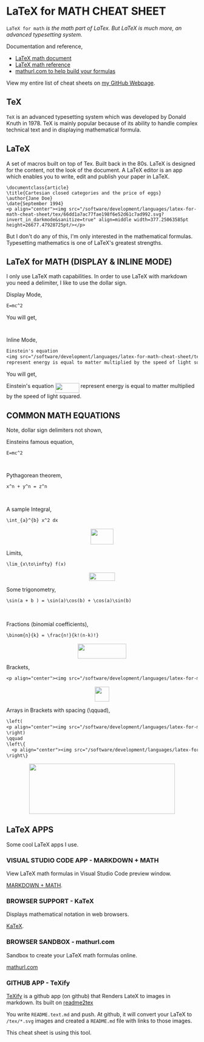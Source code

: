 # LaTeX for MATH CHEAT SHEET

`LaTeX for math` _is the math part of LaTex.  But LaTeX is much more,
an advanced typesetting system._

Documentation and reference,

* [LaTeX math document](https://www.overleaf.com/learn/latex/Mathematical_expressions)
* [LaTeX math reference](https://en.wikibooks.org/wiki/LaTeX/Mathematics)
* [mathurl.com to help build your formulas](http://mathurl.com/)

View my entire list of cheat sheets on
[my GitHub Webpage](https://jeffdecola.github.io/my-cheat-sheets/).

## TeX

`TeX` is an advanced typesetting system which was
developed by Donald Knuth in 1978. TeX is mainly popular
because of its ability to handle complex technical
text and in displaying mathematical formula.

## LaTeX

A set of macros built on top of Tex. Built back in the 80s.
LaTeX is designed for the content, not the look of the document.
A LaTeX editor is an app which enables you to write,
edit and publish your paper in LaTeX.

```
\documentclass{article}
\title{Cartesian closed categories and the price of eggs}
\author{Jane Doe}
\date{September 1994}
<p align="center"><img src="/software/development/languages/latex-for-math-cheat-sheet/tex/66dd1a7ac77fae198f6e52d61c7ad992.svg?invert_in_darkmode&sanitize=true" align=middle width=377.25063585pt height=26677.47928725pt/></p>
```

But I don't do any of this, I'm only interested in
the mathematical formulas. Typesetting mathematics
is one of LaTeX's greatest strengths.

## LaTeX for MATH (DISPLAY & INLINE MODE)

I only use LaTeX math capabilities. In order to use LaTeX
with markdown you need a delimiter, I like to use the dollar sign.

Display Mode,

```txt
E=mc^2
```

You will get,

<p align="center"><img src="/software/development/languages/latex-for-math-cheat-sheet/tex/3abb8c75967ebfdd6439c56912f3d75a.svg?invert_in_darkmode&sanitize=true" align=middle width=63.09925874999999pt height=14.202794099999998pt/></p>

Inline Mode,

```txt
Einstein's equation
<img src="/software/development/languages/latex-for-math-cheat-sheet/tex/ccb175704c18ad5a81177f1274fcd39f.svg?invert_in_darkmode&sanitize=true" align=middle width=63.09925874999999pt height=26.76175259999998pt/>
represent energy is equal to matter multiplied by the speed of light squared.
```

You will get,

Einstein's equation
<img src="/software/development/languages/latex-for-math-cheat-sheet/tex/ccb175704c18ad5a81177f1274fcd39f.svg?invert_in_darkmode&sanitize=true" align=middle width=63.09925874999999pt height=26.76175259999998pt/>
represent energy is equal to matter multiplied by the speed of light squared.

## COMMON MATH EQUATIONS

Note, dollar sign delimiters not shown,

Einsteins famous equation,

```txt
E=mc^2
```

<p align="center"><img src="/software/development/languages/latex-for-math-cheat-sheet/tex/3abb8c75967ebfdd6439c56912f3d75a.svg?invert_in_darkmode&sanitize=true" align=middle width=63.09925874999999pt height=14.202794099999998pt/></p>

Pythagorean theorem,

```txt
x^n + y^n = z^n
```

<p align="center"><img src="/software/development/languages/latex-for-math-cheat-sheet/tex/238cd7abcefb8a6a256d0bec59744770.svg?invert_in_darkmode&sanitize=true" align=middle width=94.44253334999999pt height=14.937954899999998pt/></p>

A sample Integral,

```txt
\int_{a}^{b} x^2 dx
```

<p align="center"><img src="/software/development/languages/latex-for-math-cheat-sheet/tex/7434eb168b5dfced915545b6a422e7b8.svg?invert_in_darkmode&sanitize=true" align=middle width=60.50117205pt height=41.27894265pt/></p>

Limits,

```txt
\lim_{x\to\infty} f(x)
```

<p align="center"><img src="/software/development/languages/latex-for-math-cheat-sheet/tex/b7ecb947fb5547679f1c7ab9a546d2ce.svg?invert_in_darkmode&sanitize=true" align=middle width=68.4019611pt height=22.1917806pt/></p>

Some trigonometry,

```txt
\sin(a + b ) = \sin(a)\cos(b) + \cos(a)\sin(b)
```

<p align="center"><img src="/software/development/languages/latex-for-math-cheat-sheet/tex/85b567a60b6ab8fbc319c720f66f8ae2.svg?invert_in_darkmode&sanitize=true" align=middle width=283.3047162pt height=16.438356pt/></p>

Fractions (binomial coefficients),

```txt
\binom{n}{k} = \frac{n!}{k!(n-k)!}
```

<p align="center"><img src="/software/development/languages/latex-for-math-cheat-sheet/tex/9cc892f15c1314868714ad2b49649eb5.svg?invert_in_darkmode&sanitize=true" align=middle width=127.98480255pt height=39.452455349999994pt/></p>

Brackets,

```txt
<p align="center"><img src="/software/development/languages/latex-for-math-cheat-sheet/tex/2beb7431726139ffb37413b4031f73c1.svg?invert_in_darkmode&sanitize=true" align=middle width=37.5411861pt height=39.452455349999994pt/></p> (7)
```

<p align="center"><img src="/software/development/languages/latex-for-math-cheat-sheet/tex/2beb7431726139ffb37413b4031f73c1.svg?invert_in_darkmode&sanitize=true" align=middle width=37.5411861pt height=39.452455349999994pt/></p>

Arrays in Brackets with spacing (\qquad),

```txt
\left(
<p align="center"><img src="/software/development/languages/latex-for-math-cheat-sheet/tex/fad1567bea2d5ab998f847f43139ed1c.svg?invert_in_darkmode&sanitize=true" align=middle width=70.31975444999999pt height=51.41553615pt/></p>
\right)
\qquad
\left\{
  <p align="center"><img src="/software/development/languages/latex-for-math-cheat-sheet/tex/aa47c680e25b233a2e859fe52c1906a9.svg?invert_in_darkmode&sanitize=true" align=middle width=70.31976105pt height=51.41553615pt/></p>
\right\}
```

<p align="center"><img src="/software/development/languages/latex-for-math-cheat-sheet/tex/4a59e94ce344d80400cb31c8cfa777a5.svg?invert_in_darkmode&sanitize=true" align=middle width=383.24212574999996pt height=131.50802115pt/></p>

## LaTeX APPS

Some cool LaTeX apps I use.

### VISUAL STUDIO CODE APP - MARKDOWN + MATH

View LaTeX math formulas in Visual Studio Code preview window.

[MARKDOWN + MATH](https://marketplace.visualstudio.com/items?itemName=goessner.mdmath).

### BROWSER SUPPORT - KaTeX

Displays mathematical notation in web browsers.

[KaTeX](https://katex.org/docs/supported.html).

### BROWSER SANDBOX - mathurl.com

Sandbox to create your LaTeX math formulas online.

[mathurl.com](http://mathurl.com/)

### GITHUB APP - TeXify

[TeXify](https://github.com/apps/texify)
is a github app (on github) that Renders LateX to images in markdown.
Its built on
[readme2tex](https://github.com/leegao/readme2tex)

You write `README.text.md` and push.
At github, it will convert your LaTeX to `/tex/*.svg` images and
created a `README.md` file with links to those images.

This cheat sheet is using this tool.

